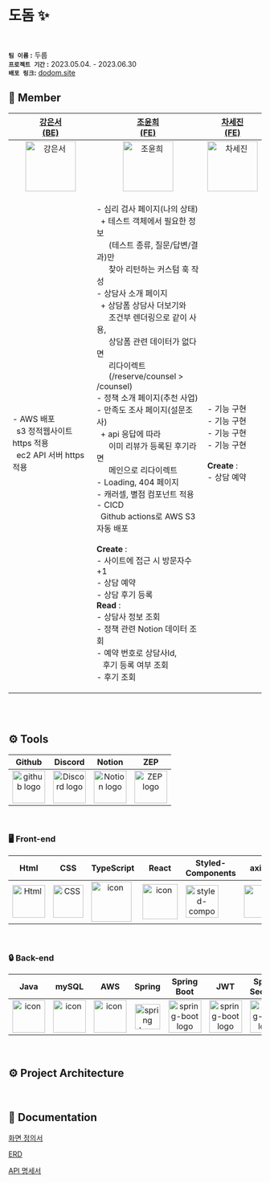 # 도돔 :sparkles: 

<br/>

**`팀 이름` :**  두룹<br/>
**`프로젝트 기간` :** 2023.05.04. - 2023.06.30<br/>
**`배포 링크`:** [dodom.site]((https://dodom.site/)) <br/>

## 🙋 Member
|[강은서<br>(BE)](https://github.com/kdmstj)|[조윤희<br>(FE)](https://github.com/YUNH7)|[차세진<br>(FE)](https://github.com/chasj0326)|
| :----------------------------------------------------------------------------------------------------: | :--------------------------------------------------------------------------------------------------------------------------------------------------------------------------------------------------------------------------------------------------------------------------------------------------------------------------------------------------------------------------------------------------------------------------------------------------------------------------------------------------------------------------------------------------------------------------------------------------------------------------------------------------------------------------------------------------------------------------------------------------------------------------------------------------------------------------------------------------------------------------------------------------------------------------------------------------------------------------------------------------------------------: | :---------------------------------------------------------------------------------------------------------------: |
| <img alt="강은서" src="https://avatars.githubusercontent.com/u/62414231?v=4" height="100" width="100"> |<img alt="조윤희" src="https://avatars.githubusercontent.com/u/113083398?v=4" height="100" width="100"> |<img alt="차세진" src="https://avatars.githubusercontent.com/u/62418379?v=4" height="100" width="100">|
|                           <p align="left"> - AWS 배포<br/>&ensp;s3 정적웹사이트 https 적용<br/>&ensp;ec2 API 서버 https 적용 </p>                            | <p align="left" >- 심리 검사 페이지(나의 상태)<br/>&ensp;+ 테스트 객체에서 필요한 정보<br/>&ensp;&ensp;&ensp;(테스트 종류, 질문/답변/결과)만<br/>&ensp;&ensp;&ensp;찾아 리턴하는 커스텀 훅 작성<br/>- 상담사 소개 페이지<br/>&ensp;+ 상담폼 상담사 더보기와<br/>&ensp;&ensp;&ensp;조건부 렌더링으로 같이 사용,<br/>&ensp;&ensp;&ensp;상담폼 관련 데이터가 없다면<br/>&ensp;&ensp;&ensp;리다이렉트<br/>&ensp;&ensp;&ensp;(/reserve/counsel > /counsel)<br/>- 정책 소개 페이지(추천 사업)<br/>- 만족도 조사 페이지(설문조사)<br/>&ensp;+ api 응답에 따라<br/>&ensp;&ensp;&ensp;이미 리뷰가 등록된 후기라면<br/>&ensp;&ensp;&ensp;메인으로 리다이렉트<br/>- Loading, 404 페이지<br/>- 캐러셀, 별점 컴포넌트 적용<br/>- CICD<br/>&ensp;Github actions로 AWS S3 자동 배포<br/><br/>**Create** :<br/>- 사이트에 접근 시 방문자수 +1<br/>- 상담 예약<br/>- 상담 후기 등록<br/>**Read** :<br/>- 상담사 정보 조회<br/>- 정책 관련 Notion 데이터 조회<br/>- 예약 번호로 상담사Id,<br/>&ensp; 후기 등록 여부 조회<br/>- 후기 조회 | <p align="left">- 기능 구현<br/>- 기능 구현<br/>- 기능 구현<br/>- 기능 구현<br/><br/>**Create** :<br/>- 상담 예약 |

<br/>


<br/>

## <span style=""> ⚙️ **Tools** </span>
| Github | Discord |Notion|ZEP|
| :---: | :---: |:---:|:---:|
| <img alt="github logo" src="https://techstack-generator.vercel.app/github-icon.svg" width="65" height="65"> | <img alt="Discord logo" src="https://assets-global.website-files.com/6257adef93867e50d84d30e2/62595384e89d1d54d704ece7_3437c10597c1526c3dbd98c737c2bcae.svg" height="65" width="65"> |<img alt="Notion logo" src="https://www.notion.so/cdn-cgi/image/format=auto,width=640,quality=100/front-static/shared/icons/notion-app-icon-3d.png" height="65" width="65">|<img alt="ZEP logo" src="https://yt3.googleusercontent.com/jCFZ68VFF9Eb-8pGlSnPz9vspShDQbplbp7S049fR4c8bfYxmlTEmBq9TOboJMuCLoFdmxJY=s176-c-k-c0x00ffffff-no-rj" height="65" width="65">|

<br/>

### <span style=""> 🖥 **Front-end** </span>
| Html | CSS | TypeScript | React | Styled-<br>Components | axios | prettier | ESLint | S3 |
| :---: | :---: | :---: | :---: | :---: | :---: | :---: | :---: | :---: |
| <img alt="Html" src ="https://upload.wikimedia.org/wikipedia/commons/thumb/6/61/HTML5_logo_and_wordmark.svg/440px-HTML5_logo_and_wordmark.svg.png" width="65" height="65" /> | <div style="display: flex; align-items: flex-start;"><img src="https://user-images.githubusercontent.com/111227745/210204643-4c3d065c-59ec-481d-ac13-cea795730835.png" alt="CSS" width="60" height="65" /></div> | <div style="display: flex; align-items: flex-start;"><div style="display: flex; align-items: flex-start;"><img src="https://techstack-generator.vercel.app/ts-icon.svg" alt="icon" width="80" height="80" /></div> | <div style="display: flex; align-items: flex-start;"><img src="https://techstack-generator.vercel.app/react-icon.svg" alt="icon" width="70" height="70" /></div> | <div style="display: flex; align-items: flex-start;"><img src="https://www.styled-components.com/atom.png" alt="styled-components icon" width="65" height="65" /></div> | <div style="display: flex; align-items: flex-start;"><img src="https://axios-http.com/assets/logo.svg" width="65" height="65"/></div> | <div style="display: flex; align-items: flex-start;"><img src="https://techstack-generator.vercel.app/prettier-icon.svg" alt="icon" width="71" height="71" /></div>| <div style="display: flex; align-items: flex-start;"><img src="https://techstack-generator.vercel.app/eslint-icon.svg" alt="icon" width="73" height="73" /></div> |  <div style="display: flex; align-items: flex-start;"><img src="https://upload.wikimedia.org/wikipedia/commons/thumb/b/bc/Amazon-S3-Logo.svg/1200px-Amazon-S3-Logo.svg.png" alt="icon" width="65" height="65" /></div> | 


<br/>

### <span style="">🔒  **Back-end** </span>
| Java | mySQL | AWS | Spring | Spring<br>Boot | JWT|Spring<br/>Security
| :---: | :---: | :---: | :---: | :---: | :---: | :---: |
| <div style="display: flex; align-items: flex-start;"><img src="https://techstack-generator.vercel.app/java-icon.svg" alt="icon" width="65" height="65" /></div> | <div style="display: flex; align-items: flex-start;"><img src="https://techstack-generator.vercel.app/mysql-icon.svg" alt="icon" width="65" height="65" /></div> | <div style="display: flex; align-items: flex-start;"><img src="https://techstack-generator.vercel.app/aws-icon.svg" alt="icon" width="65" height="65" /></div> | <img alt="spring logo" src="https://www.vectorlogo.zone/logos/springio/springio-icon.svg" height="50" width="50" > | <img alt="spring-boot logo" src="https://t1.daumcdn.net/cfile/tistory/27034D4F58E660F616" width="65" height="65" > | <img alt="spring-boot logo" src="https://play-lh.googleusercontent.com/3C-hB-KWoyWzZjUnRsXUPu-bqB3HUHARMLjUe9OmPoHa6dQdtJNW30VrvwQ1m7Pln3A" width="65" height="65" >| <img alt="spring-boot logo" src="https://blog.kakaocdn.net/dn/dIQDQP/btqZ09ESd8T/0ibqtotW52OaJS8HznXDQK/img.png" width="65" height="65" >|

<br/>

## <span style=""> ⚙️ **Project Architecture** </span>

<br/>

## :notebook: Documentation

[화면 정의서]()

[ERD]()

[API 명세서]()


<br/>

